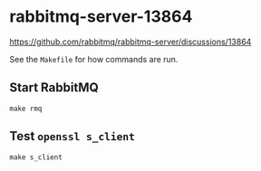 # rabbitmq-server-13864
https://github.com/rabbitmq/rabbitmq-server/discussions/13864

See the `Makefile` for how commands are run.

## Start RabbitMQ

```
make rmq
```

## Test `openssl s_client`

```
make s_client
```
